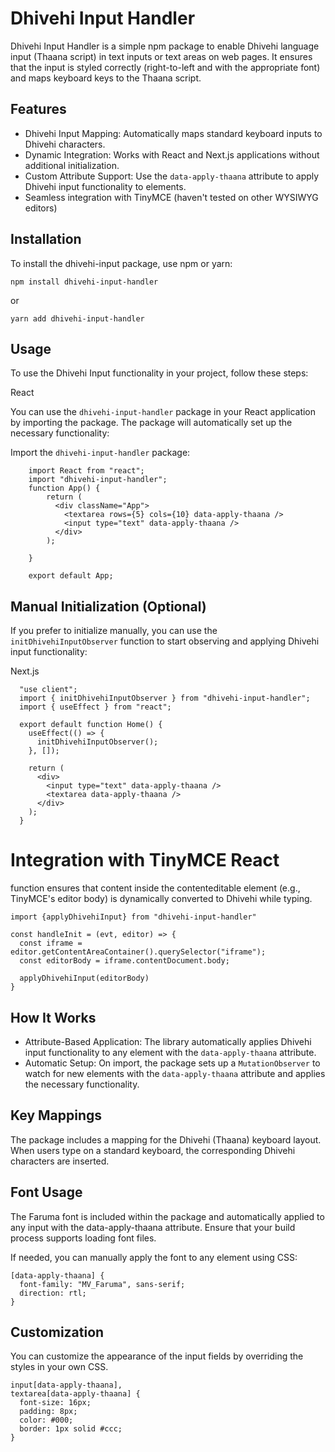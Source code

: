 # Dhivehi Input Handler

Dhivehi Input Handler is a simple npm package to enable Dhivehi language input (Thaana script) in text inputs or text areas on web pages. It ensures that the input is styled correctly (right-to-left and with the appropriate font) and maps keyboard keys to the Thaana script.

## Features

- Dhivehi Input Mapping: Automatically maps standard keyboard inputs to Dhivehi characters.
- Dynamic Integration: Works with React and Next.js applications without additional initialization.
- Custom Attribute Support: Use the `data-apply-thaana` attribute to apply Dhivehi input functionality to elements.
- Seamless integration with TinyMCE (haven't tested on other WYSIWYG editors)

## Installation

To install the dhivehi-input package, use npm or yarn:

    npm install dhivehi-input-handler

or

    yarn add dhivehi-input-handler

## Usage

To use the Dhivehi Input functionality in your project, follow these steps:

React

You can use the `dhivehi-input-handler` package in your React application by importing the package. The package will automatically set up the necessary functionality:

Import the `dhivehi-input-handler` package:

        import React from "react";
        import "dhivehi-input-handler";
        function App() {
            return (
              <div className="App">
                <textarea rows={5} cols={10} data-apply-thaana />
                <input type="text" data-apply-thaana />
              </div>
            );

        }

        export default App;

## Manual Initialization (Optional)

If you prefer to initialize manually, you can use the `initDhivehiInputObserver` function to start observing and applying Dhivehi input functionality:

Next.js

      "use client";
      import { initDhivehiInputObserver } from "dhivehi-input-handler";
      import { useEffect } from "react";

      export default function Home() {
        useEffect(() => {
          initDhivehiInputObserver();
        }, []);

        return (
          <div>
            <input type="text" data-apply-thaana />
            <textarea data-apply-thaana />
          </div>
        );
      }

# Integration with TinyMCE React

function ensures that content inside the contenteditable element (e.g., TinyMCE's editor body) is dynamically converted to Dhivehi while typing.

    import {applyDhivehiInput} from "dhivehi-input-handler"

    const handleInit = (evt, editor) => {
      const iframe = editor.getContentAreaContainer().querySelector("iframe");
      const editorBody = iframe.contentDocument.body;

      applyDhivehiInput(editorBody)
    }

## How It Works

- Attribute-Based Application: The library automatically applies Dhivehi input functionality to any element with the `data-apply-thaana` attribute.
- Automatic Setup: On import, the package sets up a `MutationObserver` to watch for new elements with the `data-apply-thaana` attribute and applies the necessary functionality.

## Key Mappings

The package includes a mapping for the Dhivehi (Thaana) keyboard layout. When users type on a standard keyboard, the corresponding Dhivehi characters are inserted.

## Font Usage

The Faruma font is included within the package and automatically applied to any input with the data-apply-thaana attribute. Ensure that your build process supports loading font files.

If needed, you can manually apply the font to any element using CSS:

    [data-apply-thaana] {
      font-family: "MV_Faruma", sans-serif;
      direction: rtl;
    }

## Customization

You can customize the appearance of the input fields by overriding the styles in your own CSS.

    input[data-apply-thaana],
    textarea[data-apply-thaana] {
      font-size: 16px;
      padding: 8px;
      color: #000;
      border: 1px solid #ccc;
    }
